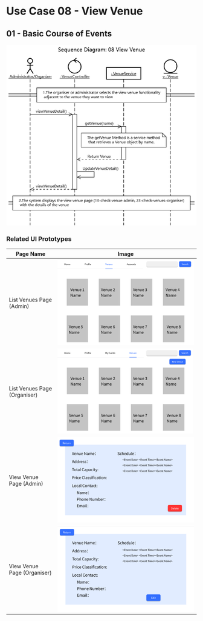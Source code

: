 # Use Case 08 - View Venue

## 01 - Basic Course of Events

![LIst Account - Basic Course of Events](/02-analysis/usecases/images/08-use-case-ViewVenue-basic.png)

### Related UI Prototypes
| Page Name                    | Image                                                       |
|------------------------------|-------------------------------------------------------------|
| List Venues Page (Admin)     | ![List Venues Page (Admin)](/01-requirements/UI/17-list-venues-admin.png)    |
| List Venues Page (Organiser) | ![List Venues Page (Organiser)](/01-requirements/UI/22-venues-organiser.png) |
| View Venue Page (Admin)      | ![View Venue Page (Admin)](/01-requirements/UI/13-check-venue-admin.png)     |
| View Venue Page (Organiser)  | ![View Venue Page (Organiser)](/01-requirements/UI/23-check-venues-organiser.png) |
